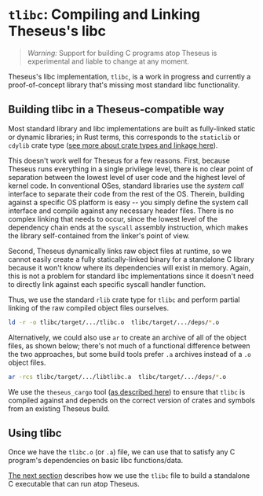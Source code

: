# `tlibc`: Compiling and Linking Theseus's libc

> *Warning:* Support for building C programs atop Theseus is experimental and liable to change at any moment.

Theseus's libc implementation, `tlibc`, is a work in progress and currently a proof-of-concept library that's missing most standard libc functionality. 

## Building tlibc in a Theseus-compatible way
Most standard library and libc implementations are built as fully-linked static or dynamic libraries; in Rust terms, this corresponds to the `staticlib` or `cdylib` crate type ([see more about crate types and linkage here](https://doc.rust-lang.org/reference/linkage.html)).

This doesn't work well for Theseus for a few reasons. 
First, because Theseus runs everything in a single privilege level, there is no clear point of separation between the lowest level of user code and the highest level of kernel code.
In conventional OSes, standard libraries use the *system call* interface to separate their code from the rest of the OS. 
Therein, building against a specific OS platform is easy -- you simply define the system call interface and compile against any necessary header files.
There is no complex linking that needs to occur, since the lowest level of the dependency chain ends at the `syscall` assembly instruction, which makes the library self-contained from the linker's point of view.


Second, Theseus dynamically links raw object files at runtime, so we cannot easily create a fully statically-linked binary for a standalone C library because it won't know where its dependencies will exist in memory.
Again, this is not a problem for standard libc implementations since it doesn't need to directly link against each specific syscall handler function. 

Thus, we use the standard `rlib` crate type for `tlibc` and perform partial linking of the raw compiled object files ourselves. 
```sh 
ld -r -o tlibc/target/.../tlibc.o  tlibc/target/.../deps/*.o
```
Alternatively, we could also use `ar` to create an archive of all of the object files, as shown below; there's not much of a functional difference between the two approaches, but some build tools prefer `.a` archives instead of a `.o` object files. 
```sh
ar -rcs tlibc/target/.../libtlibc.a  tlibc/target/.../deps/*.o 
```

We use the `theseus_cargo` tool ([as described here](rust_builds_out_of_tree.md)) to ensure that `tlibc` is compiled against and depends on the correct version of crates and symbols from an existing Theseus build. 

## Using tlibc
Once we have the `tlibc.o` (or `.a`) file, we can use that to satisfy any C program's dependencies on basic libc functions/data.

[The next section](c_compiler_linker.md) describes how we use the `tlibc` file to build a standalone C executable that can run atop Theseus.
